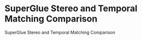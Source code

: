 # SuperGlue Stereo and Temporal Matching Comparison
 SuperGlue Stereo and Temporal Matching Comparison
